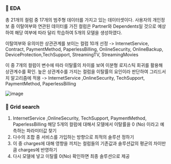 ### 📌 EDA
총 21개의 컬럼 중 17개의 범주형 데이터를 가지고 있는 데이터셋이다. 
사용자의 개인정보 중 이탈여부와 연관된 데이터를 가진 컬럼은 Partner와 Dependents일 것으로 예상하여 해당 여부에 따라 달리 학습하여 5개의 모델을 생성하였다.

이탈여부와 유의미한 상관관계를 보이는 컬럼 10개 선정
-> InternetService, Contract, PaymentMethod, PaperlessBilling, OnlineSecurity, OnlineBackup, DeviceProtection,TechSupport, StreamingTV, StreamingMovies

이 중 7개의 컬럼이 변수에 따라 이탈률의 차이를 보여 이분형 로지스틱 회귀를 활용해 상관계수를 확인. 높은 상관계수를 가지는 컬럼을 이탈률의 요인이라 판단하여 그리드서치 알고리즘에 적용
-> InternetService ,OnlineSecurity, TechSupport, PaymentMethod, PaperlessBilling

![image](https://github.com/user-attachments/assets/35f096f9-d638-4ed1-9f10-68a9ec1d0845)



 ### 📌 Grid search
 1. InternetService ,OnlineSecurity, TechSupport, PaymentMethod, PaperlessBilling 해당 5개의 컬럼에 대해서 모델에서 이탈률을 0 (No) 이라고 예측하는 파라미터값 찾기
 2. 다수의 조합 중 서비스를 가입하는 방향으로 최적의 솔루션 정하기
 3. 이 중 charges에 대해 영향을 끼치는 컬럼들의 기존값과 솔루션값의 평균의 차이만큼 charges에 반영하기
 4. 다시 모델에 넣고 이탈률 0(No) 확인하면 최종 솔루션으로 제공
